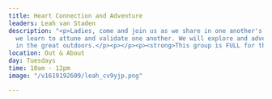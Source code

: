 ```yaml
---
title: Heart Connection and Adventure
leaders: Leah van Staden
description: "<p>Ladies, come and join us as we share in one another's stories, as
  we learn to attune and validate one another. We will explore and adventure together
  in the great outdoors.</p><p></p><p><strong>This group is FULL for the Summer Term.</strong></p>"
location: Out & About
day: Tuesdays
time: 10am - 12pm
image: "/v1619192609/leah_cv9yjp.png"

---
```

